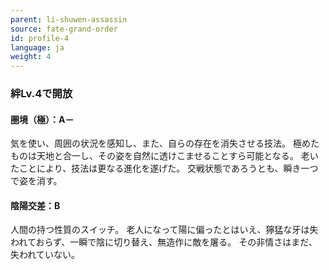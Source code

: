 ```yaml
---
parent: li-shuwen-assassin
source: fate-grand-order
id: profile-4
language: ja
weight: 4
---
```


### 絆Lv.4で開放

#### 圏境（極）：A－

気を使い、周囲の状況を感知し、また、自らの存在を消失させる技法。
極めたものは天地と合一し、その姿を自然に透けこませることすら可能となる。
老いたことにより、技法は更なる進化を遂げた。
交戦状態であろうとも、瞬き一つで姿を消す。

#### 陰陽交差：B

人間の持つ性質のスイッチ。
老人になって陽に偏ったとはいえ、獰猛な牙は失われておらず、一瞬で陰に切り替え、無造作に敵を屠る。
その非情さはまだ、失われていない。

